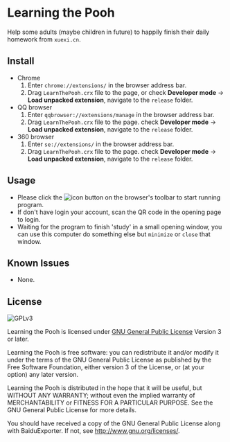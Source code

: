 # Learning the Pooh
Help some adults (maybe children in future) to happily finish their daily homework from `xuexi.cn`.

## Install
* Chrome
  1. Enter `chrome://extensions/` in the browser address bar.
  2. Drag `LearnThePooh.crx` file to the page, or check **Developer mode** -> **Load unpacked extension**, navigate to the `release` folder.
* QQ browser
  1. Enter `qqbrowser://extensions/manage` in the browser address bar.
  2. Drag `LearnThePooh.crx` file to the page. check **Developer mode** -> **Load unpacked extension**, navigate to the `release` folder.
* 360 browser
  1. Enter `se://extensions/` in the browser address bar.
  2. Drag `LearnThePooh.crx` file to the page. check **Developer mode** -> **Load unpacked extension**, navigate to the `release` folder.

## Usage
* Please click the ![icon](https://github.com/CN1984/LearningThePooh/raw/master/release/img/16.png) button on the browser's toolbar to start running program.
* If don't have login your account, scan the QR code in the opening page to login.
* Waiting for the program to finish 'study' in a small opening window, you can use this computer do something else but `minimize` or `close` that window.

## Known Issues
* None.

## License
![GPLv3](https://www.gnu.org/graphics/gplv3-127x51.png)

Learning the Pooh is licensed under [GNU General Public License](https://www.gnu.org/licenses/gpl.html) Version 3 or later.

Learning the Pooh is free software: you can redistribute it and/or modify it under the terms of the GNU General Public License as published by the Free Software Foundation, either version 3 of the License, or (at your option) any later version.

Learning the Pooh is distributed in the hope that it will be useful, but WITHOUT ANY WARRANTY; without even the implied warranty of MERCHANTABILITY or FITNESS FOR A PARTICULAR PURPOSE.  See the GNU General Public License for more details.

You should have received a copy of the GNU General Public License along with BaiduExporter.  If not, see <http://www.gnu.org/licenses/>.
